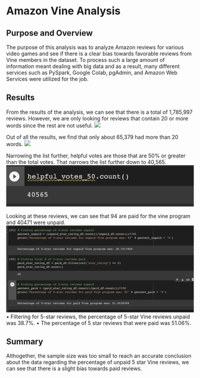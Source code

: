 # Amazon Vine Analysis

## Purpose and Overview

The purpose of this analysis was to analyze Amazon reviews for various video games and see if there is a clear bias towards favorable reviews from Vine members in the dataset. To process such a large amount of information meant dealing with big data and as a result, many different services such as PySpark, Google Colab, pgAdmin, and Amazon Web Services were utilized for the job.

## Results

From the results of the analysis, we can see that there is a total of 1,785,997 reviews. However, we are only looking for reviews that contain 20 or more words since the rest are not useful. 
![](count.png)

Out of all the results, we find that only about 65,379 had more than 20 words.
![](toal_votes_20.png)

Narrowing the list further, helpful votes are those that are 50% or greater than the total votes. That narrows the list further down to 40,565.
![](helpful.png)

Looking at these reviews, we can see that 94 are paid for the vine program and 40471 were unpaid.
![](paid_vs_unpaid.png)
• Filtering for 5-star reviews, the percentage of 5-star Vine reviews unpaid was 38.7%.
• The percentage of 5 star reviews that were paid was 51.06%.


## Summary

Althogether, the sample size was too small to reach an accurate conclusion about the data regarding the percentage of unpaid 5 star Vine reviews, we can see that there is a slight bias towards paid reviews.

